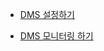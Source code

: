 * [DMS 설정하기](https://github.com/gnosia93/postgres-terraform/blob/main/dms/dms-settings.md)

* [DMS 모니터링 하기](https://github.com/gnosia93/postgres-terraform/blob/main/dms/dms-monitoring.md)
